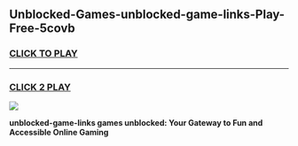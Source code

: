 
## Unblocked-Games-unblocked-game-links-Play-Free-5covb
<h3>
<a href="https://premium76.site?title=unblocked-game-links&ref=19M">CLICK TO PLAY</a></h3>
<hr>

<h3>
<a href="https://premium76.site?title=unblocked-game-links&ref=19M">CLICK 2 PLAY</a>
  
</h3>

<a href="https://premium76.site?title=unblocked-game-links&ref=19M"><img src="https://clearcache.store/games.png"></a>


**unblocked-game-links games unblocked: Your Gateway to Fun and Accessible Online Gaming**
